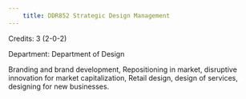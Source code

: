 ```yaml
---
    title: DDR852 Strategic Design Management
---
```

Credits: 3 (2-0-2)

Department: Department of Design

Branding and brand development, Repositioning in market, disruptive innovation for market capitalization, Retail design, design of services, designing for new businesses.